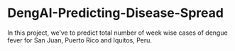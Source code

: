 # DengAI-Predicting-Disease-Spread
In this project, we’ve to predict total number of week wise cases of dengue fever for San Juan, Puerto Rico and Iquitos, Peru.
